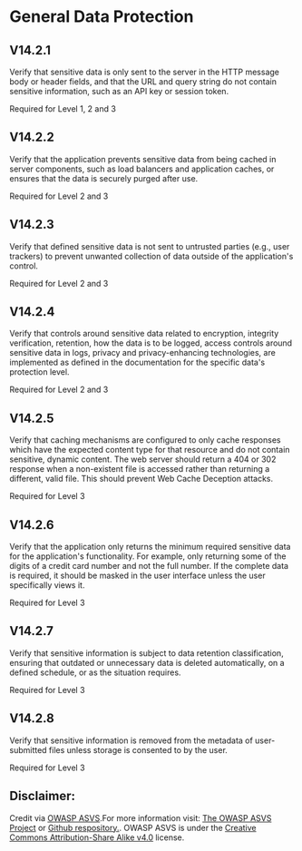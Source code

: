 #  General Data Protection
## V14.2.1
Verify that sensitive data is only sent to the server in the HTTP message body or header fields, and that the URL and query string do not contain sensitive information, such as an API key or session token.
Required for Level 1, 2 and 3
## V14.2.2
Verify that the application prevents sensitive data from being cached in server components, such as load balancers and application caches, or ensures that the data is securely purged after use.
Required for Level 2 and 3
## V14.2.3
Verify that defined sensitive data is not sent to untrusted parties (e.g., user trackers) to prevent unwanted collection of data outside of the application's control.
Required for Level 2 and 3
## V14.2.4
Verify that controls around sensitive data related to encryption, integrity verification, retention, how the data is to be logged, access controls around sensitive data in logs, privacy and privacy-enhancing technologies, are implemented as defined in the documentation for the specific data's protection level.
Required for Level 2 and 3
## V14.2.5
Verify that caching mechanisms are configured to only cache responses which have the expected content type for that resource and do not contain sensitive, dynamic content. The web server should return a 404 or 302 response when a non-existent file is accessed rather than returning a different, valid file. This should prevent Web Cache Deception attacks.
Required for Level 3
## V14.2.6
Verify that the application only returns the minimum required sensitive data for the application's functionality. For example, only returning some of the digits of a credit card number and not the full number. If the complete data is required, it should be masked in the user interface unless the user specifically views it.
Required for Level 3
## V14.2.7
Verify that sensitive information is subject to data retention classification, ensuring that outdated or unnecessary data is deleted automatically, on a defined schedule, or as the situation requires.
Required for Level 3
## V14.2.8
Verify that sensitive information is removed from the metadata of user-submitted files unless storage is consented to by the user.
Required for Level 3

## Disclaimer:
Credit via [OWASP ASVS](https://owasp.org/www-project-application-security-verification-standard/).For more information visit: [The OWASP ASVS Project](https://owasp.org/www-project-application-security-verification-standard/) or [Github respository.](https://github.com/OWASP/ASVS). OWASP ASVS is under the [Creative Commons Attribution-Share Alike v4.0](https://github.com/OWASP/ASVS/blob/v5.0.0/LICENSE.md) license.
